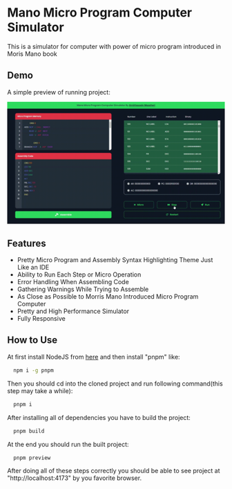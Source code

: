 # Mano Micro Program Computer Simulator

This is a simulator for computer with power of micro program introduced in Moris Mano book

## Demo

A simple preview of running project:

![preview](https://github.com/Amir-hossein-Mazaheri/Mano-MicroProgram-Computer-Simulator/blob/main/preview.gif)

## Features

- Pretty Micro Program and Assembly Syntax Highlighting Theme Just Like an IDE
- Ability to Run Each Step or Micro Operation
- Error Handling When Assembling Code
- Gathering Warnings While Trying to Assemble
- As Close as Possible to Morris Mano Introduced Micro Program Computer
- Pretty and High Performance Simulator
- Fully Responsive

## How to Use

At first install NodeJS from [here](https://nodejs.org/) and then install "pnpm" like:

```bash
  npm i -g pnpm
```

Then you should cd into the cloned project and run following command(this step may take a while):

```bash
  pnpm i
```

After installing all of dependencies you have to build the project:

```bash
  pnpm build
```

At the end you should run the built project:

```bash
  pnpm preview
```

After doing all of these steps correctly you should be able to see project at "http://localhost:4173" by you favorite browser.
